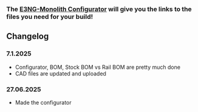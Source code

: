 ### The [E3NG-Monolith Configurator](https://docs.google.com/spreadsheets/d/1D8WqKp-7N43TXyPmcDp5rAgj3pNO3tcqlk9iRl9xlik/edit?usp=sharing) will give you the links to the files you need for your build!

## Changelog

### 7.1.2025

- Configurator, BOM, Stock BOM vs Rail BOM are pretty much done
- CAD files are updated and uploaded

### 27.06.2025

- Made the configurator
